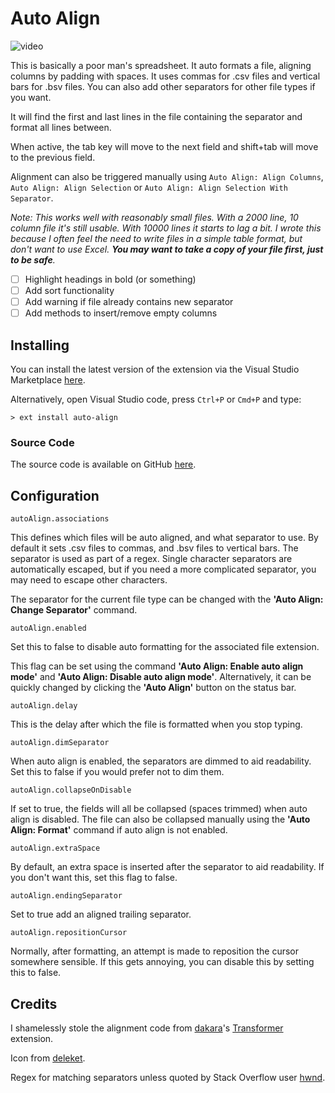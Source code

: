 # Auto Align

![video](https://raw.githubusercontent.com/Gruntfuggly/auto-align/master/auto-align.gif)

This is basically a poor man's spreadsheet. It auto formats a file, aligning columns by padding with spaces. It uses commas for .csv files and vertical bars for .bsv files. You can also add other separators for other file types if you want.

It will find the first and last lines in the file containing the separator and format all lines between.

When active, the tab key will move to the next field and shift+tab will move to the previous field.

Alignment can also be triggered manually using `Auto Align: Align Columns`, `Auto Align: Align Selection` or `Auto Align: Align Selection With Separator`.

*Note: This works well with reasonably small files. With a 2000 line, 10 column file it's still usable. With 10000 lines it starts to lag a bit. I wrote this because I often feel the need to write files in a simple table format, but don't want to use Excel. **You may want to take a copy of your file first, just to be safe**.*

- [ ] Highlight headings in bold (or something)
- [ ] Add sort functionality
- [ ] Add warning if file already contains new separator
- [ ] Add methods to insert/remove empty columns

## Installing

You can install the latest version of the extension via the Visual Studio Marketplace [here](https://marketplace.visualstudio.com/items?itemName=Gruntfuggly.auto-align).

Alternatively, open Visual Studio code, press `Ctrl+P` or `Cmd+P` and type:

    > ext install auto-align

### Source Code

The source code is available on GitHub [here](https://github.com/Gruntfuggly/auto-align).

## Configuration

`autoAlign.associations`

This defines which files will be auto aligned, and what separator to use. By default it sets .csv files to commas, and .bsv files to vertical bars. The separator is used as part of a regex. Single character separators are automatically escaped, but if you need a more complicated separator, you may need to escape other characters.

The separator for the current file type can be changed with the **'Auto Align: Change Separator'** command.

`autoAlign.enabled`

Set this to false to disable auto formatting for the associated file extension.

This flag can be set using the command **'Auto Align: Enable auto align mode'** and **'Auto Align: Disable auto align mode'**. Alternatively, it can be quickly changed by clicking the **'Auto Align'** button on the status bar.

`autoAlign.delay`

This is the delay after which the file is formatted when you stop typing.

`autoAlign.dimSeparator`

When auto align is enabled, the separators are dimmed to aid readability. Set this to false if you would prefer not to dim them.

`autoAlign.collapseOnDisable`

If set to true, the fields will all be collapsed (spaces trimmed) when auto align is disabled. The file can also be collapsed manually using the **'Auto Align: Format'** command if auto align is not enabled.

`autoAlign.extraSpace`

By default, an extra space is inserted after the separator to aid readability. If you don't want this, set this flag to false.

`autoAlign.endingSeparator`

Set to true add an aligned trailing separator.

`autoAlign.repositionCursor`

Normally, after formatting, an attempt is made to reposition the cursor somewhere sensible. If this gets annoying, you can disable this by setting this to false.

## Credits

I shamelessly stole the alignment code from [dakara](https://marketplace.visualstudio.com/publishers/dakara)'s [Transformer](https://marketplace.visualstudio.com/items?itemName=dakara.transformer) extension.

Icon from [deleket](http://www.softicons.com/designers/deleket).

Regex for matching separators unless quoted by Stack Overflow user [hwnd](https://stackoverflow.com/users/2206004/hwnd).

